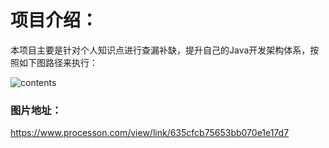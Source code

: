 # 项目介绍：

本项目主要是针对个人知识点进行查漏补缺，提升自己的Java开发架构体系，按照如下图路径来执行：

![contents](../resources/learning.png)

### 图片地址：

https://www.processon.com/view/link/635cfcb75653bb070e1e17d7